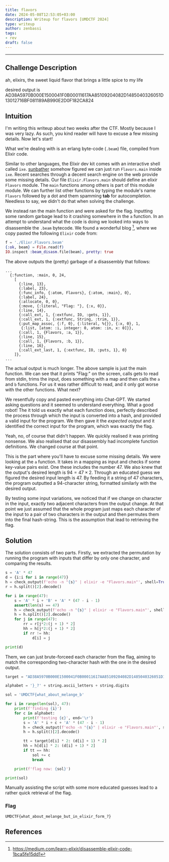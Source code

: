 ```yaml
---
title: flavors
date: 2024-05-08T12:53:05+03:00
description: Writeup for flavors [UMDCTF 2024]
type: writeup
author: zenbassi
tags:
- rev
draft: false
---
```

___

## Challenge Description

ah, elixirs, the sweet liquid flavor that brings a little spice to my life

desired output is AD38A5970B000E1500041F0B00011617AA85109204082D1485040326051D13012716BF081189AB990E2D0F182CA824

## Intuition

I'm writing this writeup about two weeks after the CTF. Mostly because I was
very lazy. As such, you kind reader will have to excuse a few missing details.
Now let's start!

What we're dealing with is an erlang byte-code (`.beam`) file, compiled from
Elixir code.

Similar to other languages, the Elixir dev kit comes with an interactive shell
called `ixe`. [sunbather](https://github.com/costinteo) somehow figured we can
just run `Flavors.main` inside `ixe`. Recent searches through a decent search
engine on the web provide some missing details. Our file `Elixir.Flavors.main`
should define an elixir `Flavors` module. The `main` functions among others is
part of this module module. We can further list other functions by typing the
module's name `Flavors` followed by a dot and them spamming **tab** for
autocompletion. Needless to say, we didn't do that when solving the challenge.

We instead ran the main function and were asked for the flag. Inputting some
random garbage lead to it crashing somewhere in the `a` function. In an attempt
to understand what the code is doing we looked into ways to disassemble the
`.beam` bytecode. We found a wonderful blog [^1], where we copy pasted the
following `Elixir` code from:

```elixir
f = './Elixr.Flavors.beam'
{:ok, beam} = File.read(f)
IO.inspect :beam_disasm.file(beam), pretty: true
```

The above outputs the (pretty) garbage of a disassembly that follows:

```
...
  {:function, :main, 0, 24,
    [
      {:line, 13},
      {:label, 23},
      {:func_info, {:atom, Flavors}, {:atom, :main}, 0},
      {:label, 24},
      {:allocate, 0, 0},
      {:move, {:literal, "Flag: "}, {:x, 0}},
      {:line, 14},
      {:call_ext, 1, {:extfunc, IO, :gets, 1}},
      {:call_ext, 1, {:extfunc, String, :trim, 1}},
      {:put_map_assoc, {:f, 0}, {:literal, %{}}, {:x, 0}, 1,
       {:list, [atom: :i, integer: 0, atom: :in, x: 0]}},
      {:call, 1, {Flavors, :a, 1}},
      {:line, 15},
      {:call, 1, {Flavors, :b, 1}},
      {:line, 16},
      {:call_ext_last, 1, {:extfunc, IO, :puts, 1}, 0}
    ]},
...
```

The actual output is much longer. The above sample is just the main function.
We can see that it prints "Flag:" on the screen, calls gets to read from stdin,
trims the input, does something with a map and then calls the `a` and `b`
functions. For us it was rather difficult to read, and it only got worse with the other functions. What next?

We resentfully copy and pasted everything into Chat-GPT. We started asking
questions and it seemed to understand everything. What a good robot! The it
told us exactly what each function does, perfectly described the process through
which the input is converted into a hash, and provided a valid input for the
program. We then gave it the _expected output_ and it identified the correct 
input for the program, which was exactly the flag.

Yeah, no, of course that didn't happen. We quickly realised it was printing
nonsense. We also realised that our disassembly had incomplete function
definitions. We changed course at that point.

This is the part where you'll have to excuse some missing details. We were
looking at the `a` function. It takes in a mapping as input and checks if
some key-value pairs exist. One these includes the number 47. We also knew
that the output's desired length is $94 = 47 \times 2$. Through an educated
guess we figured the desired input length is $47$. By feeding it a string of
47 characters, the program outputted a 94-character string, formatted similarly 
with the desired output.

By testing some input variations, we noticed that if we change on character in
the input, exactly two adjacent characters from the output change. At that
point we just assumed that the whole program just maps each character of the
input to a pair of two characters in the output and then permutes them into the
final hash-string. This is the assumption that lead to retrieving the flag.

## Solution

The solution consists of two parts. Firstly, we extracted the permutation by
running the program with inputs that differ by only one character, and
comparing the results.

```python
s = 'A' * 47
d = {i:i for i in range(47)}
h = check_output(f'echo -n "{s}" | elixir -e "Flavors.main"', shell=True)
r = h.split()[2].decode()

for i in range(47):
    s = 'A' * i + 'B' + 'A' * (47 - i - 1)
    assert(len(s) == 47)
    h = check_output(f'echo -n "{s}" | elixir -e "Flavors.main"', shell=True)
    h = h.split()[2].decode()
    for j in range(47):
        rr = r[j*2:(j + 1) * 2]
        hh = h[j*2:(j + 1) * 2]
        if rr != hh:
            d[i] = j

print(d)
```

Them, we can just brute-forceed each character from the flag, aiming to match
the corresponding two-character hash with the one in the desired output.

```python
target = "AD38A5970B000E1500041F0B00011617AA85109204082D1485040326051D13012716BF081189AB990E2D0F182CA824"

alphabet = '}_?' + string.ascii_letters + string.digits

sol = 'UMDCTF{what_about_melange_b'

for i in range(len(sol), 47):
    print(f'finding {i}')
    for c in alphabet:
        print(f'testing {c}', end='\r')
        s = 'A' * i + c + 'A' * (47 - i - 1)
        h = check_output(f'echo -n "{s}" | elixir -e "Flavors.main"', shell=True)
        h = h.split()[2].decode()

        tt = target[d[i] * 2: (d[i] + 1) * 2]
        hh = h[d[i] * 2: (d[i] + 1) * 2]
        if tt == hh:
            sol += c
            break

    print(f'flag now: {sol}')

print(sol)
```

Manually assisting the script with some more educated guesses lead to a rather
quick retrieval of the flag.

### Flag

`UMDCTF{what_about_melange_but_in_elixir_form_?}`

## References

[^1]: https://medium.com/learn-elixir/disassemble-elixir-code-1bca5fe15dd1
